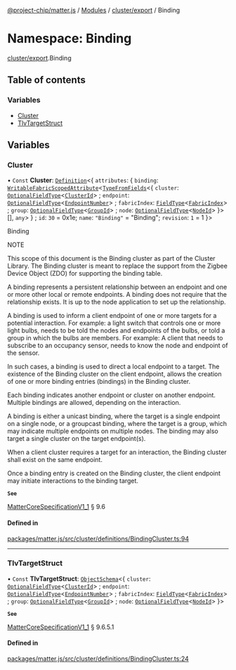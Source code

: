 [@project-chip/matter.js](../README.md) / [Modules](../modules.md) / [cluster/export](cluster_export.md) / Binding

# Namespace: Binding

[cluster/export](cluster_export.md).Binding

## Table of contents

### Variables

- [Cluster](cluster_export.Binding.md#cluster)
- [TlvTargetStruct](cluster_export.Binding.md#tlvtargetstruct)

## Variables

### Cluster

• `Const` **Cluster**: [`Definition`](cluster_export.ClusterFactory.md#definition)\<\{ `attributes`: \{ `binding`: [`WritableFabricScopedAttribute`](cluster_export.md#writablefabricscopedattribute)\<[`TypeFromFields`](tlv_export.md#typefromfields)\<\{ `cluster`: [`OptionalFieldType`](../interfaces/tlv_export.OptionalFieldType.md)\<[`ClusterId`](datatype_export.md#clusterid)\> ; `endpoint`: [`OptionalFieldType`](../interfaces/tlv_export.OptionalFieldType.md)\<[`EndpointNumber`](datatype_export.md#endpointnumber)\> ; `fabricIndex`: [`FieldType`](../interfaces/tlv_export.FieldType.md)\<[`FabricIndex`](datatype_export.md#fabricindex)\> ; `group`: [`OptionalFieldType`](../interfaces/tlv_export.OptionalFieldType.md)\<[`GroupId`](datatype_export.md#groupid)\> ; `node`: [`OptionalFieldType`](../interfaces/tlv_export.OptionalFieldType.md)\<[`NodeId`](datatype_export.md#nodeid)\>  }\>[], `any`\>  } ; `id`: ``30`` = 0x1e; `name`: ``"Binding"`` = "Binding"; `revision`: ``1`` = 1 }\>

Binding

NOTE

This scope of this document is the Binding cluster as part of the Cluster Library. The Binding cluster is meant
to replace the support from the Zigbee Device Object (ZDO) for supporting the binding table.

A binding represents a persistent relationship between an endpoint and one or more other local or remote
endpoints. A binding does not require that the relationship exists. It is up to the node application to set up
the relationship.

A binding is used to inform a client endpoint of one or more targets for a potential interaction. For example: a
light switch that controls one or more light bulbs, needs to be told the nodes and endpoints of the bulbs, or
told a group in which the bulbs are members. For example: A client that needs to subscribe to an occupancy
sensor, needs to know the node and endpoint of the sensor.

In such cases, a binding is used to direct a local endpoint to a target. The existence of the Binding cluster on
the client endpoint, allows the creation of one or more binding entries (bindings) in the Binding cluster.

Each binding indicates another endpoint or cluster on another endpoint. Multiple bindings are allowed, depending
on the interaction.

A binding is either a unicast binding, where the target is a single endpoint on a single node, or a groupcast
binding, where the target is a group, which may indicate multiple endpoints on multiple nodes. The binding may
also target a single cluster on the target endpoint(s).

When a client cluster requires a target for an interaction, the Binding cluster shall exist on the same endpoint.

Once a binding entry is created on the Binding cluster, the client endpoint may initiate interactions to the
binding target.

**`See`**

[MatterCoreSpecificationV1_1](../interfaces/spec_export.MatterCoreSpecificationV1_1.md) § 9.6

#### Defined in

[packages/matter.js/src/cluster/definitions/BindingCluster.ts:94](https://github.com/project-chip/matter.js/blob/dfd1dc35/packages/matter.js/src/cluster/definitions/BindingCluster.ts#L94)

___

### TlvTargetStruct

• `Const` **TlvTargetStruct**: [`ObjectSchema`](../classes/tlv_export.ObjectSchema.md)\<\{ `cluster`: [`OptionalFieldType`](../interfaces/tlv_export.OptionalFieldType.md)\<[`ClusterId`](datatype_export.md#clusterid)\> ; `endpoint`: [`OptionalFieldType`](../interfaces/tlv_export.OptionalFieldType.md)\<[`EndpointNumber`](datatype_export.md#endpointnumber)\> ; `fabricIndex`: [`FieldType`](../interfaces/tlv_export.FieldType.md)\<[`FabricIndex`](datatype_export.md#fabricindex)\> ; `group`: [`OptionalFieldType`](../interfaces/tlv_export.OptionalFieldType.md)\<[`GroupId`](datatype_export.md#groupid)\> ; `node`: [`OptionalFieldType`](../interfaces/tlv_export.OptionalFieldType.md)\<[`NodeId`](datatype_export.md#nodeid)\>  }\>

**`See`**

[MatterCoreSpecificationV1_1](../interfaces/spec_export.MatterCoreSpecificationV1_1.md) § 9.6.5.1

#### Defined in

[packages/matter.js/src/cluster/definitions/BindingCluster.ts:24](https://github.com/project-chip/matter.js/blob/dfd1dc35/packages/matter.js/src/cluster/definitions/BindingCluster.ts#L24)
